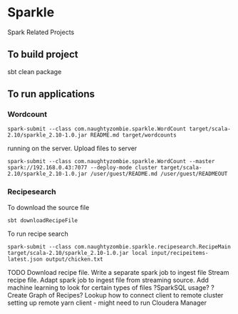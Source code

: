 # Sparkle
Spark Related Projects

## To build project

   sbt clean package
   
## To run applications

### Wordcount

    spark-submit --class com.naughtyzombie.sparkle.WordCount target/scala-2.10/sparkle_2.10-1.0.jar README.md target/wordcounts
    
running on the server. Upload files to server
    
    spark-submit --class com.naughtyzombie.sparkle.WordCount --master spark://192.168.0.43:7077 --deploy-mode cluster target/scala-2.10/sparkle_2.10-1.0.jar /user/guest/README.md /user/guest/READMEOUT
    
### Recipesearch

To download the source file

    sbt downloadRecipeFile
    
To run recipe search

    spark-submit --class com.naughtyzombie.sparkle.recipesearch.RecipeMain target/scala-2.10/sparkle_2.10-1.0.jar local input/recipeitems-latest.json output/chicken.txt


TODO
Download recipe file. Write a separate spark job to ingest file
Stream recipe file. Adapt spark job to ingest file from streaming source.
Add machine learning to look for certain types of files
?SparkSQL usage?
?Create Graph of Recipes?
Lookup how to connect client to remote cluster  
setting up remote yarn client - might need to run Cloudera Manager  
